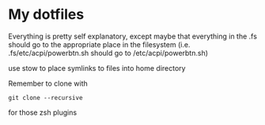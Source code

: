 My dotfiles
==========

Everything is pretty self explanatory,
except maybe that everything in the .fs should
go to the appropriate place in the filesystem
(i.e. .fs/etc/acpi/powerbtn.sh should go to /etc/acpi/powerbtn.sh)


use stow to place symlinks to files into home directory


Remember to clone with

    git clone --recursive

for those zsh plugins

